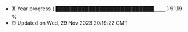 - ⏳ Year progress { ███████████████████████████▁▁▁ } 91.19 %
- ⏰ Updated on Wed, 29 Nov 2023 20:19:22 GMT


